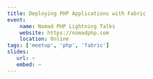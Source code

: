 ```yaml
---
title: Deploying PHP Applications with Fabric
event:
    name: Nomad PHP Lightning Talks
    website: https://nomadphp.com
    location: Online
tags: ['meetup', 'php', 'fabric']
slides:
   url: ~
   embed: ~
---
```

